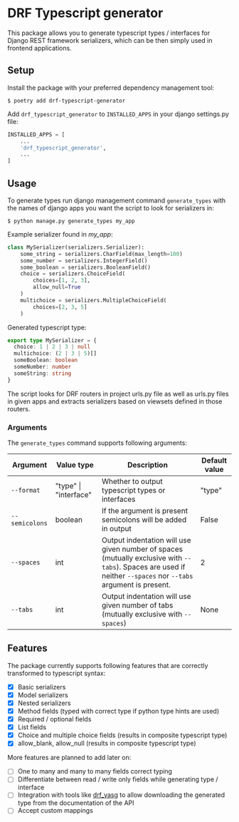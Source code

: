# DRF Typescript generator

This package allows you to generate typescript types / interfaces for Django REST framework
serializers, which can be then simply used in frontend applications.

## Setup

Install the package with your preferred dependency management tool:

```console
$ poetry add drf-typescript-generator
```

Add `drf_typescript_generator` to `INSTALLED_APPS` in your django settings&#46;py file:


```python
INSTALLED_APPS = [
    ...
    'drf_typescript_generator',
    ...
]
```

## Usage

To generate types run django management command `generate_types` with the names of django apps
you want the script to look for serializers in:

```console
$ python manage.py generate_types my_app
```

Example serializer found in *my_app*:

```python
class MySerializer(serializers.Serializer):
    some_string = serializers.CharField(max_length=100)
    some_number = serializers.IntegerField()
    some_boolean = serializers.BooleanField()
    choice = serializers.ChoiceField(
        choices=[1, 2, 3],
        allow_null=True
    )
    multichoice = serializers.MultipleChoiceField(
        choices=[2, 3, 5]
    )
```

Generated typescript type:

```typescript
export type MySerializer = {
  choice: 1 | 2 | 3 | null
  multichoice: (2 | 3 | 5)[]
  someBoolean: boolean
  someNumber: number
  someString: string
}
```

The script looks for DRF routers in project urls&#46;py file as well as urls&#46;py files in given
apps and extracts serializers based on viewsets defined in those routers.

### Arguments

The `generate_types` command supports following arguments:

| Argument | Value type | Description | Default value |
| --- | --- | --- | --- |
| `--format` | "type" \| "interface" | Whether to output typescript types or interfaces | "type"
| `--semicolons` | boolean | If the argument is present semicolons will be added in output | False
| `--spaces` | int | Output indentation will use given number of spaces (mutually exclusive with `--tabs`). Spaces are used if neither `--spaces` nor `--tabs` argument is present. | 2
| `--tabs` | int | Output indentation will use given number of tabs (mutually exclusive with `--spaces`) | None

## Features

The package currently supports following features that are correctly transformed to typescript syntax:

- [X] Basic serializers
- [X] Model serializers
- [X] Nested serializers
- [X] Method fields (typed with correct type if python type hints are used)
- [X] Required / optional fields
- [X] List fields 
- [X] Choice and multiple choice fields (results in composite typescript type)
- [X] allow_blank, allow_null (results in composite typescript type)

More features are planned to add later on:

- [ ] One to many and many to many fields correct typing
- [ ] Differentiate between read / write only fields while generating type / interface
- [ ] Integration with tools like [drf_yasg](https://github.com/axnsan12/drf-yasg) to allow downloading the
generated type from the documentation of the API
- [ ] Accept custom mappings
